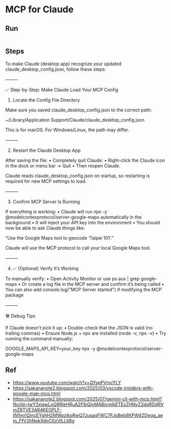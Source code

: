# MCP for Claude

## Run

```bash
```

## Steps

To make Claude (desktop app) recognize your updated claude_desktop_config.json, follow these steps:

⸻

✅ Step-by-Step: Make Claude Load Your MCP Config

1. Locate the Config File Directory

Make sure you saved claude_desktop_config.json to the correct path:

~/Library/Application Support/Claude/claude_desktop_config.json

This is for macOS. For Windows/Linux, the path may differ.

⸻

2. Restart the Claude Desktop App

After saving the file:
	•	Completely quit Claude:
	•	Right-click the Claude icon in the dock or menu bar → Quit
	•	Then reopen Claude.

Claude reads claude_desktop_config.json on startup, so restarting is required for new MCP settings to load.

⸻

3. Confirm MCP Server Is Running

If everything is working:
	•	Claude will run npx -y @modelcontexprotocol/server-google-maps automatically in the background
	•	It will inject your API key into the environment
	•	You should now be able to ask Claude things like:

“Use the Google Maps tool to geocode ‘Taipei 101’.”

Claude will use the MCP protocol to call your local Google Maps tool.

⸻

4. ✅ (Optional) Verify It’s Working

To manually verify:
	•	Open Activity Monitor or use ps aux | grep google-maps
	•	Or create a log file in the MCP server and confirm it’s being called
	•	You can also add console.log("MCP Server started") if modifying the MCP package

⸻

🛠️ Debug Tips

If Claude doesn’t pick it up:
	•	Double-check that the JSON is valid (no trailing commas)
	•	Ensure Node.js + npx are installed (node -v, npx -v)
	•	Try running the command manually:

GOOGLE_MAPS_API_KEY=your_key npx -y @modelcontexprotocol/server-google-maps


## Ref

- https://www.youtube.com/watch?v=QYsePVmcYLY
- https://sakananote2.blogspot.com/2025/03/vscode-insiders-with-google-map-mcp.html
- https://sakananote2.blogspot.com/2025/07/gemini-cli-with-mcp.html?fbclid=IwY2xjawLoQ8RleHRuA2FlbQIxMABicmlkETExZHNyZ2dqRDdRVmZRTVE3AR4KEGPLF-tN1mrIQincEYghH2MWpzjkoRwQ7JusaqFWC7FJoBeb9XPW4ZDeqg_aem_FfV2hNpkXdnC0zVlLLtI8g